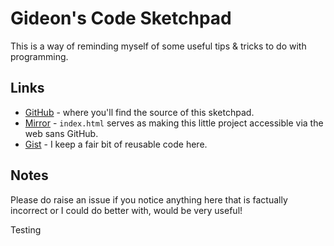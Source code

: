 # Gideon's Code Sketchpad

This is a way of reminding myself of some useful tips & tricks to do with programming.


## Links


* [GitHub](https://github.com/GideonPARANOID/) - where you'll find the source of this sketchpad.
* [Mirror](http://gideonjon.es/code-sketchpad) - `index.html` serves as making this little project accessible via the web sans GitHub.
* [Gist](https://gist.github.com/GideonPARANOID/) - I keep a fair bit of reusable code here.


## Notes

Please do raise an issue if you notice anything here that is factually incorrect or I could do better with, would be very useful!

Testing
